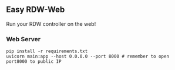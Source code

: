 ## Easy RDW-Web
Run your RDW controller on the web!
### Web Server

```
pip install -r requirements.txt
uvicorn main:app --host 0.0.0.0 --port 8000 # remember to open port8000 to public IP
```
